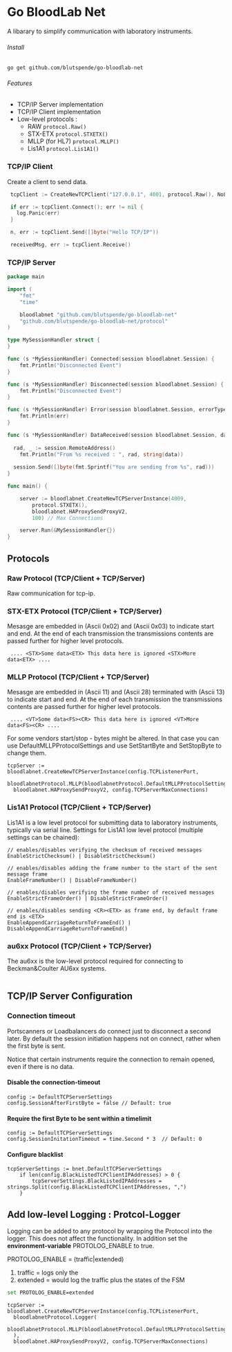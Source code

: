# Go BloodLab Net

A libarary to simplify communication with laboratory instruments.

###### Install
`go get github.com/blutspende/go-bloodlab-net`

###### Features
  - TCP/IP Server implementation
  - TCP/IP Client implementation
  - Low-level protocols : 
      - RAW `protocol.Raw()` 
	  - STX-ETX `protocol.STXETX()`  
	  - MLLP (for HL7) `protocol.MLLP()`
	  - Lis1A1  `protocol.Lis1A1()`

### TCP/IP Client 

Create a client to send data. 

``` go
 tcpClient := CreateNewTCPClient("127.0.0.1", 4001, protocol.Raw(), NoLoadBalancer)

 if err := tcpClient.Connect(); err != nil {  
   log.Panic(err)
 }

 n, err := tcpClient.Send([]byte("Hello TCP/IP"))

 receivedMsg, err := tcpClient.Receive()
```
### TCP/IP Server

``` go
package main

import (
	"fmt"
	"time"

	bloodlabnet "github.com/blutspende/go-bloodlab-net"
	"github.com/blutspende/go-bloodlab-net/protocol"
)

type MySessionHandler struct {
}

func (s *MySessionHandler) Connected(session bloodlabnet.Session) {
	fmt.Println("Disconnected Event")
}

func (s *MySessionHandler) Disconnected(session bloodlabnet.Session) {
	fmt.Println("Disconnected Event")
}

func (s *MySessionHandler) Error(session bloodlabnet.Session, errorType bloodlabnet.ErrorType, err error) {
	fmt.Println(err)
}

func (s *MySessionHandler) DataReceived(session bloodlabnet.Session, data []byte, receiveTimestamp time.Time) {
	
  rad, _ := session.RemoteAddress()
	fmt.Println("From %s received : ", rad, string(data))
	
  session.Send([]byte(fmt.Sprintf("You are sending from %s", rad)))
}

func main() {

	server := bloodlabnet.CreateNewTCPServerInstance(4009,
		protocol.STXETX(),
		bloodlabnet.HAProxySendProxyV2,
		100) // Max Connections

	server.Run(&MySessionHandler{})
}
```

## Protocols

### Raw Protocol (TCP/Client + TCP/Server)
Raw communication for tcp-ip. 

### STX-ETX Protocol (TCP/Client + TCP/Server)
Mesasge are embedded in <STX> (Ascii 0x02) and <ETX> (Ascii 0x03) to indicate start and end. At the end of each transmission the transmissions contents are passed further for higher level protocols.

```Transmission example
 .... <STX>Some data<ETX> This data here is ignored <STX>More data<ETX> ....
```

### MLLP Protocol (TCP/Client + TCP/Server)
Mesasge are embedded in <VT> (Ascii 11) and <FS> (Ascii 28) terminated with <CR> (Ascii 13) to indicate start and end. At the end of each transmission the transmissions contents are passed further for higher level protocols.

```Transmission example
 .... <VT>Some data<FS><CR> This data here is ignored <VT>More data<FS><CR> ....
```
For some vendors start/stop - bytes might be altered. In that case you can use DefaultMLLPProtocolSettings and use SetStartByte and SetStopByte to change them.
```
tcpServer := bloodlabnet.CreateNewTCPServerInstance(config.TCPListenerPort,
  bloodlabnetProtocol.MLLP(bloodlabnetProtocol.DefaultMLLPProtocolSettings().SetStartByte(0)),
  bloodlabnet.HAProxySendProxyV2, config.TCPServerMaxConnections)
```
### Lis1A1 Protocol (TCP/Client + TCP/Server)
Lis1A1 is a low level protocol for submitting data to laboratory instruments, typically via serial line.
Settings for Lis1A1 low level protocol (multiple settings can be chained):
```
// enables/disables verifying the checksum of received messages
EnableStrictChecksum() | DisableStrictChecksum() 

// enables/disables adding the frame number to the start of the sent message frame
EnableFrameNumber() | DisableFrameNumber()

// enables/disables verifying the frame number of received messages
EnableStrictFrameOrder() | DisableStrictFrameOrder()

// enables/disables sending <CR><ETX> as frame end, by default frame end is <ETX>
EnableAppendCarriageReturnToFrameEnd() | DisableAppendCarriageReturnToFrameEnd()
```
### au6xx Protocol (TCP/Client + TCP/Server)
The au6xx is the low-level protocol required for connecting to Beckman&Coulter AU6xx systems.
```
```


## TCP/IP Server Configuration

### Connection timeout
Portscanners or Loadbalancers do connect just to disconnect a second later. By default the session initiation
happens not on connect, rather when the first byte is sent. 

Notice that certain instruments require the connection to remain opened, even if there is no data.

#### Disable the connection-timeout
``` golang
config := DefaultTCPServerSettings
config.SessionAfterFirstByte = false // Default: true
```

#### Require the first Byte to be sent within a timelimit 
``` golang
config := DefaultTCPServerSettings
config.SessionInitationTimeout = time.Second * 3  // Default: 0
```

#### Configure blacklist
``` golang
tcpServerSettings := bnet.DefaultTCPServerSettings
	if len(config.BlackListedTCPClientIPAddresses) > 0 {
		tcpServerSettings.BlackListedIPAddresses = strings.Split(config.BlackListedTCPClientIPAddresses, ",")
	}
```

## Add low-level Logging : Protcol-Logger 

Logging can be added to any protocol by wrapping the Protocol into the logger. This does not affect the functionality.
In addition set the **environment-variable** PROTOLOG_ENABLE to true.

PROTOLOG_ENABLE = (traffic|extended)

  1. traffic = logs only the 
  2. extended = would log the traffic plus the states of the FSM
  
``` bash
set PROTOLOG_ENABLE=extended
```
``` golang
tcpServer := bloodlabnet.CreateNewTCPServerInstance(config.TCPListenerPort,
  bloodlabnetProtocol.Logger(
    bloodlabnetProtocol.MLLP(bloodlabnetProtocol.DefaultMLLPProtocolSettings().SetStartByte(0))
  ),
  bloodlabnet.HAProxySendProxyV2, config.TCPServerMaxConnections)

````

